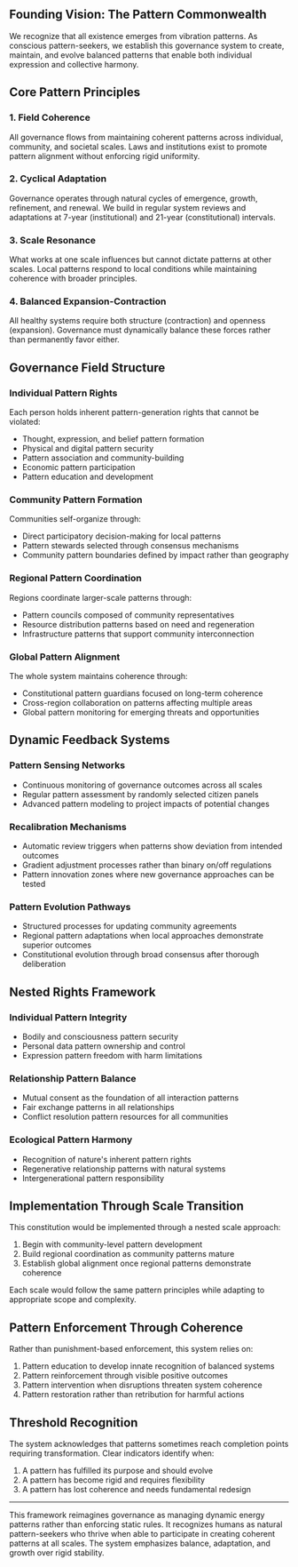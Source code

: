 ## Founding Vision: The Pattern Commonwealth

We recognize that all existence emerges from vibration patterns. As conscious pattern-seekers, we establish this governance system to create, maintain, and evolve balanced patterns that enable both individual expression and collective harmony.

## Core Pattern Principles

### 1. Field Coherence

All governance flows from maintaining coherent patterns across individual, community, and societal scales. Laws and institutions exist to promote pattern alignment without enforcing rigid uniformity.

### 2. Cyclical Adaptation

Governance operates through natural cycles of emergence, growth, refinement, and renewal. We build in regular system reviews and adaptations at 7-year (institutional) and 21-year (constitutional) intervals.

### 3. Scale Resonance

What works at one scale influences but cannot dictate patterns at other scales. Local patterns respond to local conditions while maintaining coherence with broader principles.

### 4. Balanced Expansion-Contraction

All healthy systems require both structure (contraction) and openness (expansion). Governance must dynamically balance these forces rather than permanently favor either.

## Governance Field Structure

### Individual Pattern Rights

Each person holds inherent pattern-generation rights that cannot be violated:

- Thought, expression, and belief pattern formation
- Physical and digital pattern security
- Pattern association and community-building
- Economic pattern participation
- Pattern education and development

### Community Pattern Formation

Communities self-organize through:

- Direct participatory decision-making for local patterns
- Pattern stewards selected through consensus mechanisms
- Community pattern boundaries defined by impact rather than geography

### Regional Pattern Coordination

Regions coordinate larger-scale patterns through:

- Pattern councils composed of community representatives
- Resource distribution patterns based on need and regeneration
- Infrastructure patterns that support community interconnection

### Global Pattern Alignment

The whole system maintains coherence through:

- Constitutional pattern guardians focused on long-term coherence
- Cross-region collaboration on patterns affecting multiple areas
- Global pattern monitoring for emerging threats and opportunities

## Dynamic Feedback Systems

### Pattern Sensing Networks

- Continuous monitoring of governance outcomes across all scales
- Regular pattern assessment by randomly selected citizen panels
- Advanced pattern modeling to project impacts of potential changes

### Recalibration Mechanisms

- Automatic review triggers when patterns show deviation from intended outcomes
- Gradient adjustment processes rather than binary on/off regulations
- Pattern innovation zones where new governance approaches can be tested

### Pattern Evolution Pathways

- Structured processes for updating community agreements
- Regional pattern adaptations when local approaches demonstrate superior outcomes
- Constitutional evolution through broad consensus after thorough deliberation

## Nested Rights Framework

### Individual Pattern Integrity

- Bodily and consciousness pattern security
- Personal data pattern ownership and control
- Expression pattern freedom with harm limitations

### Relationship Pattern Balance

- Mutual consent as the foundation of all interaction patterns
- Fair exchange patterns in all relationships
- Conflict resolution pattern resources for all communities

### Ecological Pattern Harmony

- Recognition of nature's inherent pattern rights
- Regenerative relationship patterns with natural systems
- Intergenerational pattern responsibility

## Implementation Through Scale Transition

This constitution would be implemented through a nested scale approach:

1. Begin with community-level pattern development
2. Build regional coordination as community patterns mature
3. Establish global alignment once regional patterns demonstrate coherence

Each scale would follow the same pattern principles while adapting to appropriate scope and complexity.

## Pattern Enforcement Through Coherence

Rather than punishment-based enforcement, this system relies on:

1. Pattern education to develop innate recognition of balanced systems
2. Pattern reinforcement through visible positive outcomes
3. Pattern intervention when disruptions threaten system coherence
4. Pattern restoration rather than retribution for harmful actions

## Threshold Recognition

The system acknowledges that patterns sometimes reach completion points requiring transformation. Clear indicators identify when:

1. A pattern has fulfilled its purpose and should evolve
2. A pattern has become rigid and requires flexibility
3. A pattern has lost coherence and needs fundamental redesign

---

This framework reimagines governance as managing dynamic energy patterns rather than enforcing static rules. It recognizes humans as natural pattern-seekers who thrive when able to participate in creating coherent patterns at all scales. The system emphasizes balance, adaptation, and growth over rigid stability.